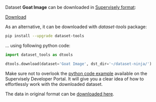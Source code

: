 Dataset **Goat Image** can be downloaded in [Supervisely format](https://developer.supervisely.com/api-references/supervisely-annotation-json-format):

 [Download](https://assets.supervisely.com/remote/eyJsaW5rIjogInMzOi8vc3VwZXJ2aXNlbHktZGF0YXNldHMvMjE5N19Hb2F0IEltYWdlL2dvYXQtaW1hZ2UtRGF0YXNldE5pbmphLnRhciIsICJzaWciOiAiL2xnOGhqY0xFelhBVVFvb3hXTnQ0S0c4NDZjM3gyc3pZVm5YT2tDOG1jOD0ifQ==?response-content-disposition=attachment%3B%20filename%3D%22goat-image-DatasetNinja.tar%22)

As an alternative, it can be downloaded with *dataset-tools* package:
``` bash
pip install --upgrade dataset-tools
```

... using following python code:
``` python
import dataset_tools as dtools

dtools.download(dataset='Goat Image', dst_dir='~/dataset-ninja/')
```
Make sure not to overlook the [python code example](https://developer.supervisely.com/getting-started/python-sdk-tutorials/iterate-over-a-local-project) available on the Supervisely Developer Portal. It will give you a clear idea of how to effortlessly work with the downloaded dataset.

The data in original format can be [downloaded here](https://prod-dcd-datasets-cache-zipfiles.s3.eu-west-1.amazonaws.com/4skwhnrscr-2.zip).